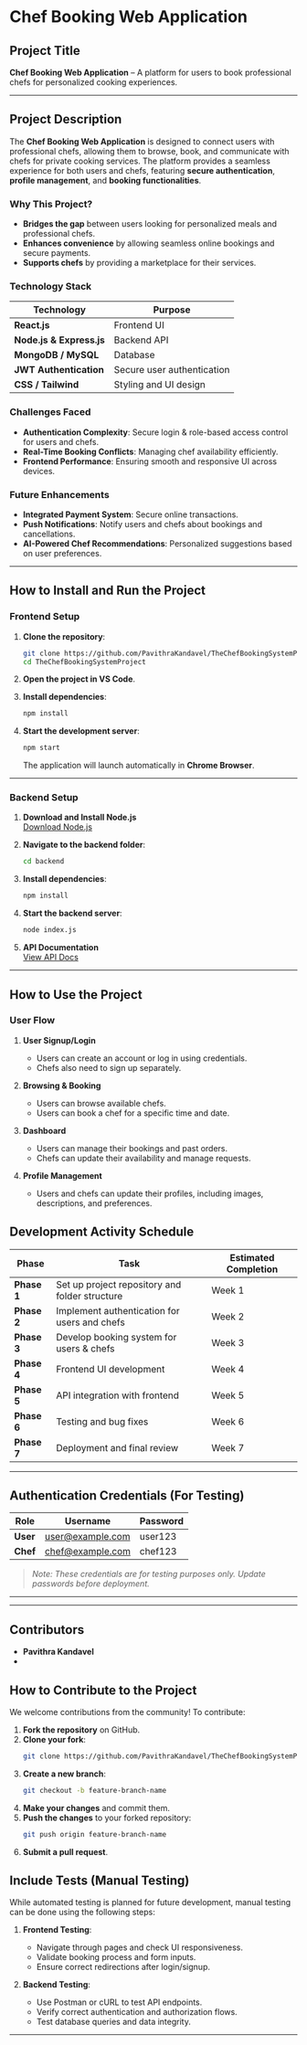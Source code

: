 # **Chef Booking Web Application**

## **Project Title**
**Chef Booking Web Application** – A platform for users to book professional chefs for personalized cooking experiences.

---

## **Project Description**
The **Chef Booking Web Application** is designed to connect users with professional chefs, allowing them to browse, book, and communicate with chefs for private cooking services. The platform provides a seamless experience for both users and chefs, featuring **secure authentication**, **profile management**, and **booking functionalities**.

### **Why This Project?**
- **Bridges the gap** between users looking for personalized meals and professional chefs.
- **Enhances convenience** by allowing seamless online bookings and secure payments.
- **Supports chefs** by providing a marketplace for their services.

### **Technology Stack**
| **Technology** | **Purpose** |
|--------------|-------------|
| **React.js** | Frontend UI |
| **Node.js & Express.js** | Backend API |
| **MongoDB / MySQL** | Database |
| **JWT Authentication** | Secure user authentication |
| **CSS / Tailwind** | Styling and UI design |

### **Challenges Faced**
- **Authentication Complexity**: Secure login & role-based access control for users and chefs.
- **Real-Time Booking Conflicts**: Managing chef availability efficiently.
- **Frontend Performance**: Ensuring smooth and responsive UI across devices.

### **Future Enhancements**
- **Integrated Payment System**: Secure online transactions.
- **Push Notifications**: Notify users and chefs about bookings and cancellations.
- **AI-Powered Chef Recommendations**: Personalized suggestions based on user preferences.

---

## **How to Install and Run the Project**

### **Frontend Setup**
1. **Clone the repository**:
   ```sh
   git clone https://github.com/PavithraKandavel/TheChefBookingSystemProject.git
   cd TheChefBookingSystemProject
   ```

2. **Open the project in VS Code**.

3. **Install dependencies**:
   ```sh
   npm install
   ```

4. **Start the development server**:
   ```sh
   npm start
   ```
   The application will launch automatically in **Chrome Browser**.

---

### **Backend Setup**
1. **Download and Install Node.js**  
   [Download Node.js](https://nodejs.org/en/download)

2. **Navigate to the backend folder**:
   ```sh
   cd backend
   ```

3. **Install dependencies**:
   ```sh
   npm install
   ```

4. **Start the backend server**:
   ```sh
   node index.js
   ```

5. **API Documentation**  
   [View API Docs](https://docs.google.com/document/d/1JlO2ibW97d4q59OIDXgjMeBk13y_A8B8Ggktl6q-WxA/edit?tab=t.0)

---

## **How to Use the Project**
### **User Flow**
1. **User Signup/Login**
   - Users can create an account or log in using credentials.
   - Chefs also need to sign up separately.

2. **Browsing & Booking**
   - Users can browse available chefs.
   - Users can book a chef for a specific time and date.

3. **Dashboard**
   - Users can manage their bookings and past orders.
   - Chefs can update their availability and manage requests.

4. **Profile Management**
   - Users and chefs can update their profiles, including images, descriptions, and preferences.

## **Development Activity Schedule**
| **Phase**      | **Task**                                       | **Estimated Completion** |
|---------------|-----------------------------------------------|-------------------------|
| **Phase 1**   | Set up project repository and folder structure | Week 1 |
| **Phase 2**   | Implement authentication for users and chefs   | Week 2 |
| **Phase 3**   | Develop booking system for users & chefs       | Week 3 |
| **Phase 4**   | Frontend UI development                        | Week 4 |
| **Phase 5**   | API integration with frontend                 | Week 5 |
| **Phase 6**   | Testing and bug fixes                         | Week 6 |
| **Phase 7**   | Deployment and final review                   | Week 7 |

---

## **Authentication Credentials (For Testing)**
| **Role** | **Username** | **Password** |
|---------|------------|------------|
| **User** | user@example.com | user123 |
| **Chef** | chef@example.com | chef123 |

> _Note: These credentials are for testing purposes only. Update passwords before deployment._

---


---

## **Contributors**
- **Pavithra Kandavel**
- 
## **How to Contribute to the Project**
We welcome contributions from the community! To contribute:

1. **Fork the repository** on GitHub.
2. **Clone your fork**:
   ```sh
   git clone https://github.com/PavithraKandavel/TheChefBookingSystemProject.git
   ```
3. **Create a new branch**:
   ```sh
   git checkout -b feature-branch-name
   ```
4. **Make your changes** and commit them.
5. **Push the changes** to your forked repository:
   ```sh
   git push origin feature-branch-name
   ```
6. **Submit a pull request**.

## **Include Tests (Manual Testing)**
While automated testing is planned for future development, manual testing can be done using the following steps:

1. **Frontend Testing**:
   - Navigate through pages and check UI responsiveness.
   - Validate booking process and form inputs.
   - Ensure correct redirections after login/signup.

2. **Backend Testing**:
   - Use Postman or cURL to test API endpoints.
   - Verify correct authentication and authorization flows.
   - Test database queries and data integrity.
---


